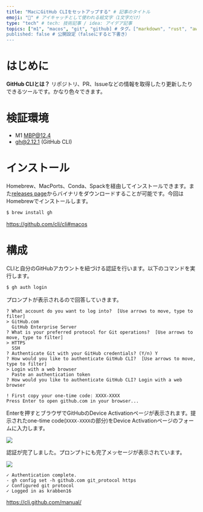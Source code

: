 ```yaml
---
title: "MacにGitHub CLIをセットアップする" # 記事のタイトル
emoji: "🐙" # アイキャッチとして使われる絵文字（1文字だけ）
type: "tech" # tech: 技術記事 / idea: アイデア記事
topics: ["m1", "macos", "git", "github] # タグ。["markdown", "rust", "aws"]のように指定する
published: false # 公開設定（falseにすると下書き）
---
```


# はじめに
**GitHub CLIとは？**
リポジトリ、PR、Issueなどの情報を取得したり更新したりできるツールです。かなり色々できます。

# 検証環境
- M1 MBP@12.4
- gh@2.12.1 (GitHub CLI)

# インストール
Homebrew、MacPorts、Conda、Spackを経由してインストールできます。また[releases page](https://github.com/cli/cli/releases/latest)からバイナリをダウンロードすることが可能です。今回はHomebrewでインストールします。

```sh
$ brew install gh
```

https://github.com/cli/cli#macos

# 構成
CLIと自分のGitHubアカウントを紐づける認証を行います。以下のコマンドを実行します。


```sh
$ gh auth login
```

プロンプトが表示されるので回答していきます。

```
? What account do you want to log into?  [Use arrows to move, type to filter]
> GitHub.com
  GitHub Enterprise Server
? What is your preferred protocol for Git operations?  [Use arrows to move, type to filter]
> HTTPS
  SSH
? Authenticate Git with your GitHub credentials? (Y/n) Y
? How would you like to authenticate GitHub CLI?  [Use arrows to move, type to filter]
> Login with a web browser
  Paste an authentication token
? How would you like to authenticate GitHub CLI? Login with a web browser

! First copy your one-time code: XXXX-XXXX
Press Enter to open github.com in your browser...
```

Enterを押すとブラウザでGitHubのDevice Activationページが表示されます。提示されたone-time code(`XXXX-XXXX`の部分)をDevice Activationページのフォームに入力します。

![](https://storage.googleapis.com/zenn-user-upload/b77364ba9fb4-20220612.png)



認証が完了しました。プロンプトにも完了メッセージが表示されています。

![](https://storage.googleapis.com/zenn-user-upload/c0244526781d-20220612.png)

```
✓ Authentication complete.
- gh config set -h github.com git_protocol https
✓ Configured git protocol
✓ Logged in as krabben16
```

https://cli.github.com/manual/
